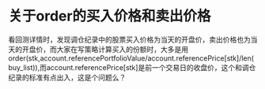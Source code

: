 # 关于order的买入价格和卖出价格

看回测详情时，发现调仓纪录中的股票买入价格为当天的开盘价，卖出价格也为当天的开盘价，而大家在写策略计算买入的份额时，大多是用        order(stk,account.referencePortfolioValue/account.referencePrice[stk]/len(buy_list)),而account.referencePrice[stk]是前一个交易日的收盘价，这个和调仓纪录的标准有点出入，这是个问题么？